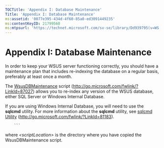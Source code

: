 ```yaml
---
TOCTitle: 'Appendix I: Database Maintenance'
Title: 'Appendix I: Database Maintenance'
ms:assetid: '0077e395-434d-4f60-85a0-ed3091449235'
ms:contentKeyID: 21799560
ms:mtpsurl: 'https://technet.microsoft.com/sv-se/library/Dd939795(v=WS.10)'
---
```


Appendix I: Database Maintenance
================================

In order to keep your WSUS server functioning correctly, you should have a maintenance plan that includes re-indexing the database on a regular basis, preferably at least once a month.

The [WsusDBMaintenance](http://go.microsoft.com/fwlink/?linkid=87027) script (http://go.microsoft.com/fwlink/?LinkId=87027) allows you to re-index any version of the WSUS database, either SQL Server or Windows Internal Database.

If you are using Windows Internal Database, you will need to use the **sqlcmd** utility. For more information about the **sqlcmd** utility, see [sqlcmd Utility](http://go.microsoft.com/fwlink/?linkid=81183) (http://go.microsoft.com/fwlink/?LinkId=81183).

        ```
where *&lt;scriptLocation&gt;* is the directory where you have copied the WsusDBMaintenance script.
